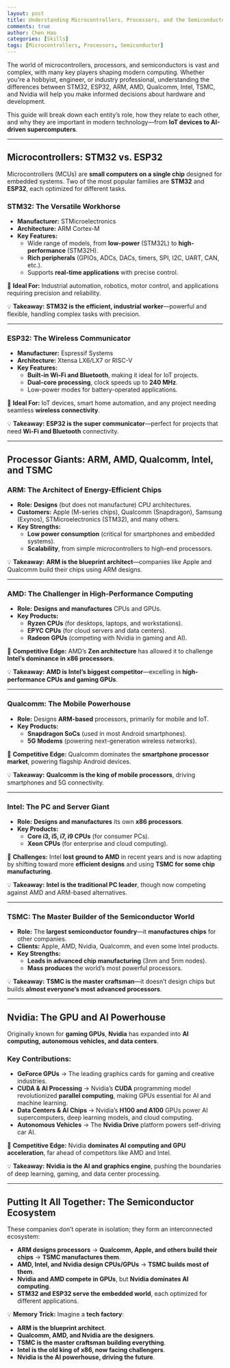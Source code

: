 ```yaml
---
layout: post
title: Understanding Microcontrollers, Processors, and the Semiconductor Giants That Power Our World
comments: true
author: Chen Hao
categories: [Skills]
tags: [Microcontrollers, Processors, Semiconductor]
---
```



The world of microcontrollers, processors, and semiconductors is vast and complex, with many key players shaping modern computing. Whether you're a hobbyist, engineer, or industry professional, understanding the differences between STM32, ESP32, ARM, AMD, Qualcomm, Intel, TSMC, and Nvidia will help you make informed decisions about hardware and development.

This guide will break down each entity’s role, how they relate to each other, and why they are important in modern technology—from **IoT devices to AI-driven supercomputers**.

---

## Microcontrollers: STM32 vs. ESP32

Microcontrollers (MCUs) are **small computers on a single chip** designed for embedded systems. Two of the most popular families are **STM32** and **ESP32**, each optimized for different tasks.

### STM32: The Versatile Workhorse

- **Manufacturer:** STMicroelectronics
- **Architecture:** ARM Cortex-M
- **Key Features:**
  - Wide range of models, from **low-power** (STM32L) to **high-performance** (STM32H).
  - **Rich peripherals** (GPIOs, ADCs, DACs, timers, SPI, I2C, UART, CAN, etc.).
  - Supports **real-time applications** with precise control.

🔹 **Ideal For:** Industrial automation, robotics, motor control, and applications requiring precision and reliability.

💡 **Takeaway:** **STM32 is the efficient, industrial worker**—powerful and flexible, handling complex tasks with precision.

---

### ESP32: The Wireless Communicator

- **Manufacturer:** Espressif Systems
- **Architecture:** Xtensa LX6/LX7 or RISC-V
- **Key Features:**
  - **Built-in Wi-Fi and Bluetooth**, making it ideal for IoT projects.
  - **Dual-core processing**, clock speeds up to **240 MHz**.
  - Low-power modes for battery-operated applications.

🔹 **Ideal For:** IoT devices, smart home automation, and any project needing seamless **wireless connectivity**.

💡 **Takeaway:** **ESP32 is the super communicator**—perfect for projects that need **Wi-Fi and Bluetooth** connectivity.

---

## Processor Giants: ARM, AMD, Qualcomm, Intel, and TSMC

### ARM: The Architect of Energy-Efficient Chips

- **Role:** **Designs** (but does not manufacture) CPU architectures.
- **Customers:** Apple (M-series chips), Qualcomm (Snapdragon), Samsung (Exynos), STMicroelectronics (STM32), and many others.
- **Key Strengths:**
  - **Low power consumption** (critical for smartphones and embedded systems).
  - **Scalability**, from simple microcontrollers to high-end processors.

💡 **Takeaway:** **ARM is the blueprint architect**—companies like Apple and Qualcomm build their chips using ARM designs.

---

### AMD: The Challenger in High-Performance Computing

- **Role:** **Designs and manufactures** CPUs and GPUs.
- **Key Products:**
  - **Ryzen CPUs** (for desktops, laptops, and workstations).
  - **EPYC CPUs** (for cloud servers and data centers).
  - **Radeon GPUs** (competing with Nvidia in gaming and AI).

🔹 **Competitive Edge:** AMD’s **Zen architecture** has allowed it to challenge **Intel’s dominance in x86 processors**.

💡 **Takeaway:** **AMD is Intel’s biggest competitor**—excelling in **high-performance CPUs and gaming GPUs**.

---

### Qualcomm: The Mobile Powerhouse

- **Role:** Designs **ARM-based** processors, primarily for mobile and IoT.
- **Key Products:**
  - **Snapdragon SoCs** (used in most Android smartphones).
  - **5G Modems** (powering next-generation wireless networks).

🔹 **Competitive Edge:** Qualcomm dominates the **smartphone processor market**, powering flagship Android devices.

💡 **Takeaway:** **Qualcomm is the king of mobile processors**, driving smartphones and 5G connectivity.

---

### Intel: The PC and Server Giant

- **Role:** **Designs and manufactures** its own **x86 processors**.
- **Key Products:**
  - **Core i3, i5, i7, i9 CPUs** (for consumer PCs).
  - **Xeon CPUs** (for enterprise and cloud computing).

🔹 **Challenges:** Intel **lost ground to AMD** in recent years and is now adapting by shifting toward more **efficient designs** and using **TSMC for some chip manufacturing**.

💡 **Takeaway:** **Intel is the traditional PC leader**, though now competing against AMD and ARM-based alternatives.

---

### TSMC: The Master Builder of the Semiconductor World

- **Role:** The **largest semiconductor foundry**—it **manufactures chips** for other companies.
- **Clients:** Apple, AMD, Nvidia, Qualcomm, and even some Intel products.
- **Key Strengths:**
  - **Leads in advanced chip manufacturing** (3nm and 5nm nodes).
  - **Mass produces** the world’s most powerful processors.

💡 **Takeaway:** **TSMC is the master craftsman**—it doesn’t design chips but builds **almost everyone’s most advanced processors**.

---

## Nvidia: The GPU and AI Powerhouse

Originally known for **gaming GPUs**, **Nvidia** has expanded into **AI computing, autonomous vehicles, and data centers**.

### Key Contributions:

- **GeForce GPUs** → The leading graphics cards for gaming and creative industries.
- **CUDA & AI Processing** → Nvidia’s **CUDA** programming model revolutionized **parallel computing**, making GPUs essential for AI and machine learning.
- **Data Centers & AI Chips** → Nvidia’s **H100 and A100** GPUs power AI supercomputers, deep learning models, and cloud computing.
- **Autonomous Vehicles** → The **Nvidia Drive** platform powers self-driving car AI.

🔹 **Competitive Edge:** Nvidia **dominates AI computing and GPU acceleration**, far ahead of competitors like AMD and Intel.

💡 **Takeaway:** **Nvidia is the AI and graphics engine**, pushing the boundaries of deep learning, gaming, and data center processing.

---

## Putting It All Together: The Semiconductor Ecosystem

These companies don’t operate in isolation; they form an interconnected ecosystem:

- **ARM designs processors** → **Qualcomm, Apple, and others build their chips** → **TSMC manufactures them**.
- **AMD, Intel, and Nvidia design CPUs/GPUs** → **TSMC builds most of them**.
- **Nvidia and AMD compete in GPUs**, but **Nvidia dominates AI computing**.
- **STM32 and ESP32 serve the embedded world**, each optimized for different applications.

💡 **Memory Trick:**
Imagine a **tech factory**:
- **ARM is the blueprint architect**.
- **Qualcomm, AMD, and Nvidia are the designers**.
- **TSMC is the master craftsman building everything**.
- **Intel is the old king of x86, now facing challengers**.
- **Nvidia is the AI powerhouse, driving the future**.

